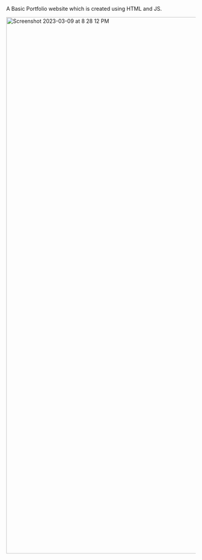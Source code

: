 A Basic Portfolio website which is created using HTML and JS.

<img width="1427" alt="Screenshot 2023-03-09 at 8 28 12 PM" src="https://user-images.githubusercontent.com/84678878/224063528-78d1f8a3-f90e-44ce-92a7-eb662d1310a8.png">

